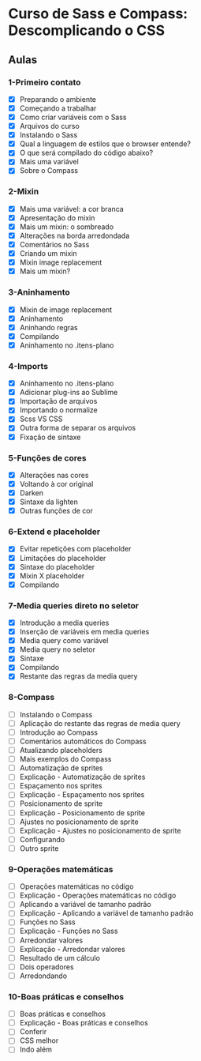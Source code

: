 # Curso de Sass e Compass: Descomplicando o CSS

## Aulas 

### 1-Primeiro contato
- [x] Preparando o ambiente
- [x] Começando a trabalhar
- [x] Como criar variáveis com o Sass
- [x] Arquivos do curso
- [x] Instalando o Sass
- [x] Qual a linguagem de estilos que o browser entende?
- [x] O que será compilado do código abaixo?
- [x] Mais uma variável
- [x] Sobre o Compass

### 2-Mixin 
- [x] Mais uma variável: a cor branca
- [x] Apresentação do mixin
- [x] Mais um mixin: o sombreado
- [x] Alterações na borda arredondada
- [x] Comentários no Sass
- [x] Criando um mixin
- [x] Mixin image replacement
- [x] Mais um mixin?

### 3-Aninhamento

- [x] Mixin de image replacement
- [x] Aninhamento
- [x] Aninhando regras
- [x] Compilando
- [x] Aninhamento no .itens-plano

### 4-Imports

- [x] Aninhamento no .itens-plano
- [x] Adicionar plug-ins ao Sublime
- [x] Importação de arquivos
- [x] Importando o normalize
- [x] Scss VS CSS
- [x] Outra forma de separar os arquivos
- [x] Fixação de sintaxe

### 5-Funções de cores

- [x] Alterações nas cores
- [x] Voltando à cor original
- [x] Darken
- [x] Sintaxe da lighten
- [x] Outras funções de cor

### 6-Extend e placeholder

- [x] Evitar repetições com placeholder
- [x] Limitações do placeholder
- [x] Sintaxe do placeholder
- [x] Mixin X placeholder
- [x] Compilando

### 7-Media queries direto no seletor

- [x] Introdução a media queries
- [x] Inserção de variáveis em media queries
- [x] Media query como variável
- [x] Media query no seletor
- [x] Sintaxe
- [x] Compilando
- [x] Restante das regras da media query

### 8-Compass

- [ ] Instalando o Compass
- [ ] Aplicação do restante das regras de media query
- [ ] Introdução ao Compass
- [ ] Comentários automáticos do Compass
- [ ] Atualizando placeholders
- [ ] Mais exemplos do Compass
- [ ] Automatização de sprites
- [ ] Explicação - Automatização de sprites
- [ ] Espaçamento nos sprites
- [ ] Explicação - Espaçamento nos sprites
- [ ] Posicionamento de sprite
- [ ] Explicação - Posicionamento de sprite
- [ ] Ajustes no posicionamento de sprite
- [ ] Explicação - Ajustes no posicionamento de sprite
- [ ] Configurando
- [ ] Outro sprite

### 9-Operações matemáticas

- [ ] Operações matemáticas no código
- [ ] Explicação - Operações matemáticas no código
- [ ] Aplicando a variável de tamanho padrão
- [ ] Explicação - Aplicando a variável de tamanho padrão
- [ ] Funções no Sass
- [ ] Explicação - Funções no Sass
- [ ] Arredondar valores
- [ ] Explicação - Arredondar valores
- [ ] Resultado de um cálculo
- [ ] Dois operadores
- [ ] Arredondando

### 10-Boas práticas e conselhos

- [ ] Boas práticas e conselhos
- [ ] Explicação - Boas práticas e conselhos
- [ ] Conferir
- [ ] CSS melhor
- [ ] Indo além
